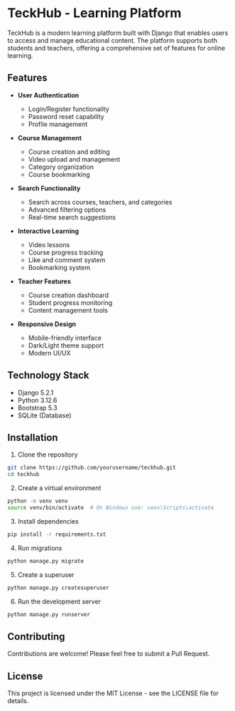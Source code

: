 # TeckHub - Learning Platform

TeckHub is a modern learning platform built with Django that enables users to access and manage educational content. The platform supports both students and teachers, offering a comprehensive set of features for online learning.

## Features

- **User Authentication**
  - Login/Register functionality
  - Password reset capability
  - Profile management

- **Course Management**
  - Course creation and editing
  - Video upload and management
  - Category organization
  - Course bookmarking

- **Search Functionality**
  - Search across courses, teachers, and categories
  - Advanced filtering options
  - Real-time search suggestions

- **Interactive Learning**
  - Video lessons
  - Course progress tracking
  - Like and comment system
  - Bookmarking system

- **Teacher Features**
  - Course creation dashboard
  - Student progress monitoring
  - Content management tools

- **Responsive Design**
  - Mobile-friendly interface
  - Dark/Light theme support
  - Modern UI/UX

## Technology Stack

- Django 5.2.1
- Python 3.12.6
- Bootstrap 5.3
- SQLite (Database)

## Installation

1. Clone the repository
```bash
git clone https://github.com/yourusername/teckhub.git
cd teckhub
```

2. Create a virtual environment
```bash
python -m venv venv
source venv/bin/activate  # On Windows use: venv\Scripts\activate
```

3. Install dependencies
```bash
pip install -r requirements.txt
```

4. Run migrations
```bash
python manage.py migrate
```

5. Create a superuser
```bash
python manage.py createsuperuser
```

6. Run the development server
```bash
python manage.py runserver
```

## Contributing

Contributions are welcome! Please feel free to submit a Pull Request.

## License

This project is licensed under the MIT License - see the LICENSE file for details. 